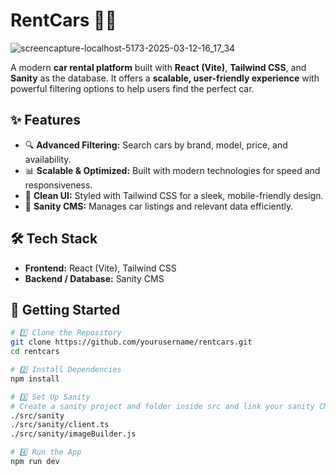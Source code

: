 # RentCars 🚗💨  
![screencapture-localhost-5173-2025-03-12-16_17_34](https://github.com/user-attachments/assets/e2d1da42-c42c-46ac-add4-8324870308b5)


A modern **car rental platform** built with **React (Vite)**, **Tailwind CSS**, and **Sanity** as the database. It offers a **scalable, user-friendly experience** with powerful filtering options to help users find the perfect car.  

## ✨ Features  
- 🔍 **Advanced Filtering:** Search cars by brand, model, price, and availability.  
- 📊 **Scalable & Optimized:** Built with modern technologies for speed and responsiveness.  
- 🎨 **Clean UI:** Styled with Tailwind CSS for a sleek, mobile-friendly design.  
- 💾 **Sanity CMS:** Manages car listings and relevant data efficiently.  

## 🛠️ Tech Stack  
- **Frontend:** React (Vite), Tailwind CSS  
- **Backend / Database:** Sanity CMS  

## 🚀 Getting Started  
```sh
# 1️⃣ Clone the Repository  
git clone https://github.com/yourusername/rentcars.git  
cd rentcars  

# 2️⃣ Install Dependencies  
npm install  

# 3️⃣ Set Up Sanity 
# Create a sanity project and folder inside src and link your sanity CMS:  
./src/sanity
./src/sanity/client.ts
./src/sanity/imageBuilder.js

# 4️⃣ Run the App  
npm run dev  

